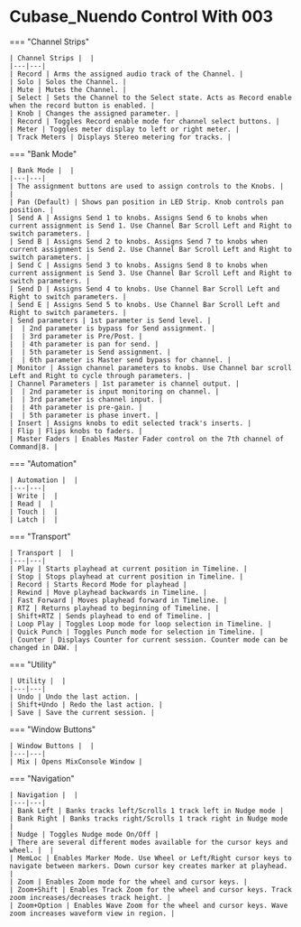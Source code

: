 # Cubase_Nuendo Control With 003

=== "Channel Strips"

    | Channel Strips |  |
    |---|---|
    | Record | Arms the assigned audio track of the Channel. |
    | Solo | Solos the Channel. |
    | Mute | Mutes the Channel. |
    | Select | Sets the Channel to the Select state. Acts as Record enable when the record button is enabled. |
    | Knob | Changes the assigned parameter. |
    | Record | Toggles Record enable mode for channel select buttons. |
    | Meter | Toggles meter display to left or right meter. |
    | Track Meters | Displays Stereo metering for tracks. |

=== "Bank Mode"

    | Bank Mode |  |
    |---|---|
    | The assignment buttons are used to assign controls to the Knobs. |  |
    | Pan (Default) | Shows pan position in LED Strip. Knob controls pan position. |
    | Send A | Assigns Send 1 to knobs. Assigns Send 6 to knobs when current assignment is Send 1. Use Channel Bar Scroll Left and Right to switch parameters. |
    | Send B | Assigns Send 2 to knobs. Assigns Send 7 to knobs when current assignment is Send 2. Use Channel Bar Scroll Left and Right to switch parameters. |
    | Send C | Assigns Send 3 to knobs. Assigns Send 8 to knobs when current assignment is Send 3. Use Channel Bar Scroll Left and Right to switch parameters. |
    | Send D | Assigns Send 4 to knobs. Use Channel Bar Scroll Left and Right to switch parameters. |
    | Send E | Assigns Send 5 to knobs. Use Channel Bar Scroll Left and Right to switch parameters. |
    | Send parameters | 1st parameter is Send level. |
    |  | 2nd parameter is bypass for Send assignment. |
    |  | 3rd parameter is Pre/Post. |
    |  | 4th parameter is pan for send. |
    |  | 5th parameter is Send assignment. |
    |  | 6th parameter is Master send bypass for channel. |
    | Monitor | Assign channel parameters to knobs. Use Channel bar scroll Left and Right to cycle through parameters. |
    | Channel Parameters | 1st parameter is channel output. |
    |  | 2nd parameter is input monitoring on channel. |
    |  | 3rd parameter is channel input. |
    |  | 4th parameter is pre-gain. |
    |  | 5th parameter is phase invert. |
    | Insert | Assigns knobs to edit selected track's inserts. |
    | Flip | Flips knobs to faders. |
    | Master Faders | Enables Master Fader control on the 7th channel of Command|8. |

=== "Automation"

    | Automation |  |
    |---|---|
    | Write |  |
    | Read |  |
    | Touch |  |
    | Latch |  |

=== "Transport"

    | Transport |  |
    |---|---|
    | Play | Starts playhead at current position in Timeline. |
    | Stop | Stops playhead at current position in Timeline. |
    | Record | Starts Record Mode for playhead |
    | Rewind | Move playhead backwards in Timeline. |
    | Fast Forward | Moves playhead forward in Timeline. |
    | RTZ | Returns playhead to beginning of Timeline. |
    | Shift+RTZ | Sends playhead to end of Timeline. |
    | Loop Play | Toggles Loop mode for loop selection in Timeline. |
    | Quick Punch | Toggles Punch mode for selection in Timeline. |
    | Counter | Displays Counter for current session. Counter mode can be changed in DAW. |

=== "Utility"

    | Utility |  |
    |---|---|
    | Undo | Undo the last action. |
    | Shift+Undo | Redo the last action. |
    | Save | Save the current session. |

=== "Window Buttons"

    | Window Buttons |  |
    |---|---|
    | Mix | Opens MixConsole Window |

=== "Navigation"

    | Navigation |  |
    |---|---|
    | Bank Left | Banks tracks left/Scrolls 1 track left in Nudge mode |
    | Bank Right | Banks tracks right/Scrolls 1 track right in Nudge mode |
    | Nudge | Toggles Nudge mode On/Off |
    | There are several different modes available for the cursor keys and wheel. |  |
    | MemLoc | Enables Marker Mode. Use Wheel or Left/Right cursor keys to navigate between markers. Down cursor key creates marker at playhead. |
    | Zoom | Enables Zoom mode for the wheel and cursor keys. |
    | Zoom+Shift | Enables Track Zoom for the wheel and cursor keys. Track zoom increases/decreases track height. |
    | Zoom+Option | Enables Wave Zoom for the wheel and cursor keys. Wave zoom increases waveform view in region. |
